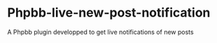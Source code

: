 # Phpbb-live-new-post-notification
A Phpbb plugin developped to get live notifications of new posts
